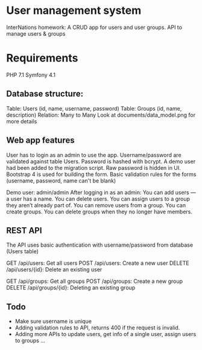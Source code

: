 # User management system

InterNations homework: A CRUD app for users and user groups.
API to manage users & groups

# Requirements

PHP 7.1
Symfony 4.1

## Database structure:
Table: Users (id, name, username, password)
Table: Groups (id, name, description)
Relation: Many to Many
Look at documents/data_model.png for more details

## Web app features

User has to login as an admin to use the app.
Username/password are validated against table Users.
Password is hashed with bcrypt.
A demo user had been added to the migration script.
Raw password is hidden in UI.
Bootstrap 4 is used for building the form.
Basic validation rules for the forms (username, password, name can't be blank)

Demo user: admin/admin
After logging in as an admin:
You can add users — a user has a name. 
You can delete users.
You can assign users to a group they aren’t already part of.
You can remove users from a group.
You can create groups.
You can delete groups when they no longer have members.

## REST API
The API uses basic authentication with username/password from database (Users table)

GET /api/users: Get all users
POST /api/users: Create a new user
DELETE /api/users/{id}: Delete an existing user

GET /api/groups: Get all groups
POST /api/groups: Create a new group
DELETE /api/groups/{id}: Deleting an existing group

## Todo
* Make sure username is unique
* Adding validation rules to API, returns 400 if the request is invalid.
* Adding more APIs to update users, get info of a single user, assign users to groups ... 
